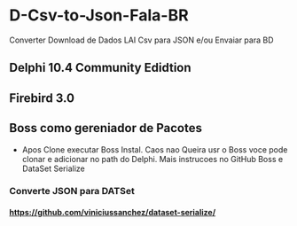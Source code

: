# D-Csv-to-Json-Fala-BR
Converter Download de Dados LAI Csv para JSON e/ou Envaiar para BD


## Delphi 10.4 Community Edidtion


## Firebird 3.0

## Boss como gereniador de Pacotes
   - Apos Clone executar Boss Instal. Caos nao Queira usr o Boss voce pode clonar e adicionar no path do Delphi. Mais instrucoes no GitHub Boss e DataSet Serialize

### Converte JSON para DATSet
#### https://github.com/viniciussanchez/dataset-serialize/
